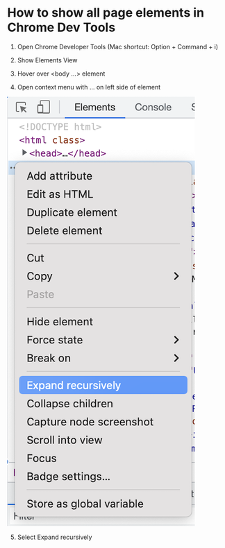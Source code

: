 # How to show all page elements in Chrome Dev Tools

1. Open Chrome Developer Tools (Mac shortcut: Option + Command + i)

2. Show Elements View

3. Hover over <body ...> element

4. Open context menu with ... on left side of element

![Context menu for element](devtools-show-all-elements.png)

5. Select Expand recursively
